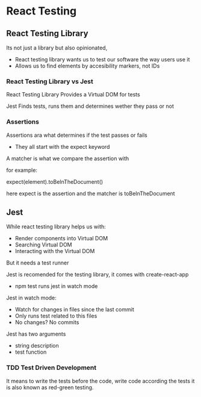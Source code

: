 # React Testing

## React Testing Library

Its not just a library but also opinionated,

- React testing library wants us to test our software the way users use it
- Allows us to find elements by accesibility markers, not IDs

### React Testing Library vs Jest

React Testing Library
Provides a Virtual DOM for tests

Jest
Finds tests, runs them and determines wether they pass or not

### Assertions

Assertions ara what determines if the test passes or fails

- They all start with the expect keyword

A matcher is what we compare the assertion with

for example:

expect(element).toBeInTheDocument()

here expect is the assertion and the matcher is toBeInTheDocument

## Jest

While react testing library helps us with:
- Render components into Virtual DOM
- Searching Virtual DOM
- Interacting with the Virtual DOM

But it needs a test runner

Jest is recomended for the testing library, it comes with create-react-app

- npm test runs jest in watch mode

Jest in watch mode:

- Watch for changes in files since the last commit
- Only runs test related to this files
- No changes? No commits

Jest has two arguments

- string description
- test function

### TDD Test Driven Development

It means to write the tests before the code, write code according the tests
it is also known as red-green testing.



